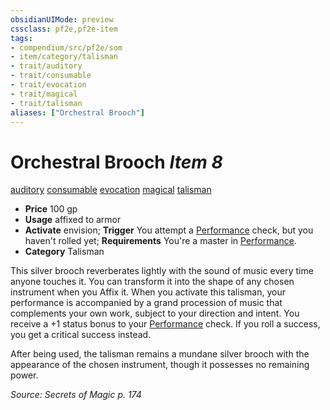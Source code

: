 ```yaml
---
obsidianUIMode: preview
cssclass: pf2e,pf2e-item
tags:
- compendium/src/pf2e/som
- item/category/talisman
- trait/auditory
- trait/consumable
- trait/evocation
- trait/magical
- trait/talisman
aliases: ["Orchestral Brooch"]
---
```

# Orchestral Brooch *Item 8*  
[auditory](/rules/traits/auditory.md)  [consumable](/rules/traits/consumable.md)  [evocation](/rules/traits/evocation.md)  [magical](/rules/traits/magical.md)  [talisman](/rules/traits/talisman.md)  

- **Price** 100 gp
- **Usage** affixed to armor
- **Activate** envision; **Trigger** You attempt a [Performance](/compendium/skills.md#Performance) check, but you haven't rolled yet; **Requirements** You're a master in [Performance](/compendium/skills.md#Performance).
- **Category** Talisman

This silver brooch reverberates lightly with the sound of music every time anyone touches it. You can transform it into the shape of any chosen instrument when you Affix it. When you activate this talisman, your performance is accompanied by a grand procession of music that complements your own work, subject to your direction and intent. You receive a +1 status bonus to your [Performance](/compendium/skills.md#Performance) check. If you roll a success, you get a critical success instead.

After being used, the talisman remains a mundane silver brooch with the appearance of the chosen instrument, though it possesses no remaining power.

*Source: Secrets of Magic p. 174*
